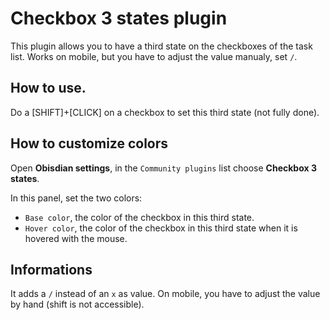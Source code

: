 # Checkbox 3 states plugin

This plugin allows you to have a third state on the checkboxes of the task list.
Works on mobile, but you have to adjust the value manualy, set `/`.

## How to use.

Do a [SHIFT]+[CLICK] on a checkbox to set this third state (not fully done).

## How to customize colors

Open **Obisdian settings**, in the `Community plugins` list choose **Checkbox 3 states**.

In this panel, set the two colors:

-   `Base color`, the color of the checkbox in this third state.
-   `Hover color`, the color of the checkbox in this third state when it is hovered with the mouse.

## Informations

It adds a `/` instead of an `x` as value. On mobile, you have to adjust the value by hand (shift is not accessible).
